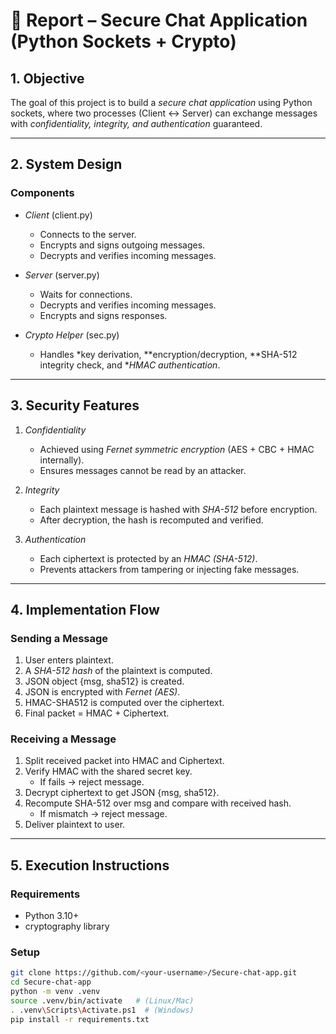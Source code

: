 # 📄 Report – Secure Chat Application (Python Sockets + Crypto)

## 1. Objective  
The goal of this project is to build a *secure chat application* using Python sockets, where two processes (Client ↔ Server) can exchange messages with *confidentiality, integrity, and authentication* guaranteed.  

---

## 2. System Design  

### Components
- *Client* (client.py)  
  - Connects to the server.  
  - Encrypts and signs outgoing messages.  
  - Decrypts and verifies incoming messages.  

- *Server* (server.py)  
  - Waits for connections.  
  - Decrypts and verifies incoming messages.  
  - Encrypts and signs responses.  

- *Crypto Helper* (sec.py)  
  - Handles *key derivation, **encryption/decryption, **SHA-512 integrity check, and **HMAC authentication*.  

---

## 3. Security Features  

1. *Confidentiality*  
   - Achieved using *Fernet symmetric encryption* (AES + CBC + HMAC internally).  
   - Ensures messages cannot be read by an attacker.  

2. *Integrity*  
   - Each plaintext message is hashed with *SHA-512* before encryption.  
   - After decryption, the hash is recomputed and verified.  

3. *Authentication*  
   - Each ciphertext is protected by an *HMAC (SHA-512)*.  
   - Prevents attackers from tampering or injecting fake messages.  

---

## 4. Implementation Flow  

### Sending a Message
1. User enters plaintext.  
2. A *SHA-512 hash* of the plaintext is computed.  
3. JSON object {msg, sha512} is created.  
4. JSON is encrypted with *Fernet (AES)*.  
5. HMAC-SHA512 is computed over the ciphertext.  
6. Final packet = HMAC + Ciphertext.  

### Receiving a Message
1. Split received packet into HMAC and Ciphertext.  
2. Verify HMAC with the shared secret key.  
   - If fails → reject message.  
3. Decrypt ciphertext to get JSON {msg, sha512}.  
4. Recompute SHA-512 over msg and compare with received hash.  
   - If mismatch → reject message.  
5. Deliver plaintext to user.  

---

## 5. Execution Instructions  

### Requirements
- Python 3.10+  
- cryptography library  

### Setup
```bash
git clone https://github.com/<your-username>/Secure-chat-app.git
cd Secure-chat-app
python -m venv .venv
source .venv/bin/activate   # (Linux/Mac)
. .venv\Scripts\Activate.ps1  # (Windows)
pip install -r requirements.txt
